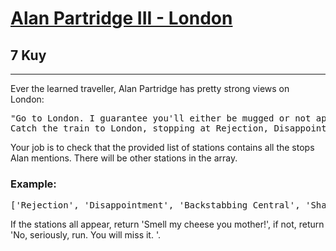 <h1><a href="https://www.codewars.com/kata/580a41b6d6df740d6100030c">Alan Partridge III - London</a></h1>
<h2>7 Kuy</h2>
<hr>
<p>Ever the learned traveller, Alan Partridge has pretty strong views on London:</p>
<pre>
"Go to London. I guarantee you'll either be mugged or not appreciated.
Catch the train to London, stopping at Rejection, Disappointment, Backstabbing Central and Shattered Dreams Parkway."
</pre>
<p>Your job is to check that the provided list of stations contains all the stops Alan mentions. 
There will be other stations in the array.</p>
<h3>Example:</h3>
<pre>
['Rejection', 'Disappointment', 'Backstabbing Central', 'Shattered Dreams Parkway']
</pre>
<p>If the stations all appear, return 'Smell my cheese you mother!', 
if not, return 'No, seriously, run. You will miss it. '.</p>